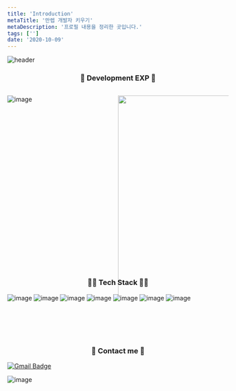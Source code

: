 ```yaml
---
title: 'Introduction'
metaTitle: '만렙 개발자 키우기'
metaDescription: '프로필 내용을 정리한 곳입니다.'
tags: ['']
date: '2020-10-09'
---
```



![header](https://capsule-render.vercel.app/api?type=waving&color=auto&height=300&section=header&text=만렙%20개발자%20키우기&fontSize=50)

<h3 align="center"> 🗽 Development EXP 🗽</h3>

<div text-align="center">

<div style="height: 10%; width:50%; display: inline-block; float:left;">


![image](https://github-readme-stats.vercel.app/api?username=nowwater&theme=default')

</div>

<div style="height: 10%; width:50%; display: inline-block; float:left;">

<img src="https://github-readme-solvedac.hyp3rflow.vercel.app/api/?handle=ggolong" height="120%"> </img>

</div>

</div>

<div style="clear:both"> </div>

<br/>

<h3 align="center"> 👨‍💻 Tech Stack 👩‍💻</h3>

<p align="center">

![image](https://img.shields.io/badge/Java-007396?style=flat-square&logo=Java&logoColor=white)
![image](https://img.shields.io/badge/SpringBoot-6DB33F?style=flat-square&logo=Spring&logoColor=white)
![image](https://img.shields.io/badge/Hibernate-59666C?style=flat-square&logo=Hibernate&logoColor=white)
![image](https://img.shields.io/badge/Oracle-F80000?style=flat-square&logo=Oracle&logoColor=white)
![image](https://img.shields.io/badge/C++-00599C?style=flat-square&logo=C%2B%2B&logoColor=white)
![image](https://img.shields.io/badge/Python-3776AB?style=flat-square&logo=Python&logoColor=white)
![image](https://img.shields.io/badge/Mysql-E6B91E?style=flat-square&logo=MySql&logoColor=white)

</p>

<br/> <br/>

<br/>

<h3 align="center"> 💌 Contact me 💌 </h3>

<p align="center">

[![Gmail Badge](https://img.shields.io/badge/Gmail-d14836?style=flat-square&logo=Gmail&logoColor=white&link=mailto:nowwater0225@gmail.com)](mailto:nowwater0225@gmail.com)

</p>

<p align="center">

![image](https://user-images.githubusercontent.com/51476083/118271306-0b57e500-b4fc-11eb-8394-65d6dd981166.png)

</p>
